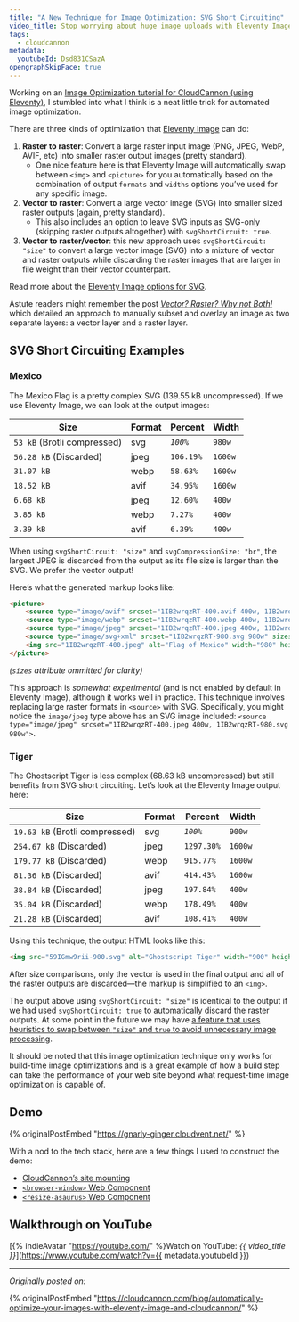```yaml
---
title: "A New Technique for Image Optimization: SVG Short Circuiting"
video_title: Stop worrying about huge image uploads with Eleventy Image and CloudCannon CMS
tags:
  - cloudcannon
metadata:
  youtubeId: Dsd831CSazA
opengraphSkipFace: true
---
```

Working on an [Image Optimization tutorial for CloudCannon (using Eleventy)](https://cloudcannon.com/blog/automatically-optimize-your-images-with-eleventy-image-and-cloudcannon/), I stumbled into what I think is a neat little trick for automated image optimization.

There are three kinds of optimization that [Eleventy Image](https://www.11ty.dev/docs/plugins/image/) can do:

1. **Raster to raster**: Convert a large raster input image (PNG, JPEG, WebP, AVIF, etc) into smaller raster output images (pretty standard).
	* One nice feature here is that Eleventy Image will automatically swap between `<img>` and `<picture>` for you automatically based on the combination of output `formats` and `widths` options you’ve used for any specific image.
2. **Vector to raster**: Convert a large vector image (SVG) into smaller sized raster outputs (again, pretty standard).
	* This also includes an option to leave SVG inputs as SVG-only (skipping raster outputs altogether) with `svgShortCircuit: true`.
3. **Vector to raster/vector**: this new approach uses `svgShortCircuit: "size"` to convert a large vector image (SVG) into a mixture of vector and raster outputs while discarding the raster images that are larger in file weight than their vector counterpart.

Read more about the [Eleventy Image options for SVG](https://www.11ty.dev/docs/plugins/image/#options-for-svg).

<p data-demo-label="Related Post" class="livedemo">Astute readers might remember the post <a href="/web/vector-raster-split/"><em>Vector? Raster? Why not Both!</em></a> which detailed an approach to manually subset and overlay an image as two separate layers: a vector layer and a raster layer.</p>


## SVG Short Circuiting Examples

### Mexico

The Mexico Flag is a pretty complex SVG (139.55 kB uncompressed). If we use Eleventy Image, we can look at the output images:

<table>
	<thead>
		<tr>
			<th>Size</th>
			<th>Format</th>
			<th>Percent</th>
			<th>Width</th>
		</tr>
	</thead>
	<tbody>
		<tr class="yes">
			<td><code>53 kB</code> (Brotli compressed)</td>
			<td>svg</td>
			<td>
				<code><em>100%</em></code>
			</td>
			<td><code>980w</code></td>
		</tr>
		<tr class="no">
			<td><code>56.28 kB</code> (Discarded)</td>
			<td>jpeg</td>
			<td><code>106.19%</code></td>
			<td><code>1600w</code></td>
		</tr>
		<tr>
			<td><code>31.07 kB</code></td>
			<td>webp</td>
			<td><code>58.63%</code></td>
			<td><code>1600w</code></td>
		</tr>
		<tr>
			<td><code>18.52 kB</code></td>
			<td>avif</td>
			<td><code>34.95%</code></td>
			<td><code>1600w</code></td>
		</tr>
		<tr>
			<td><code>6.68 kB</code></td>
			<td>jpeg</td>
			<td><code>12.60%</code></td>
			<td><code>400w</code></td>
		</tr>
		<tr>
			<td><code>3.85 kB</code></td>
			<td>webp</td>
			<td><code>7.27%</code></td>
			<td><code>400w</code></td>
		</tr>
		<tr>
			<td><code>3.39 kB</code></td>
			<td>avif</td>
			<td><code>6.39%</code></td>
			<td><code>400w</code></td>
		</tr>
	</tbody>
</table>

When using `svgShortCircuit: "size"` and `svgCompressionSize: "br"`, the largest JPEG is discarded from the output as its file size is larger than the SVG. We prefer the vector output!

Here’s what the generated markup looks like:

```html
<picture>
	<source type="image/avif" srcset="1IB2wrqzRT-400.avif 400w, 1IB2wrqzRT-1600.avif 1600w" sizes="…">
	<source type="image/webp" srcset="1IB2wrqzRT-400.webp 400w, 1IB2wrqzRT-1600.webp 1600w" sizes="…">
	<source type="image/jpeg" srcset="1IB2wrqzRT-400.jpeg 400w, 1IB2wrqzRT-980.svg 980w" sizes="…">
	<source type="image/svg+xml" srcset="1IB2wrqzRT-980.svg 980w" sizes="…">
	<img src="1IB2wrqzRT-400.jpeg" alt="Flag of Mexico" width="980" height="560" loading="eager" decoding="async">
</picture>
```

_(`sizes` attribute ommitted for clarity)_

This approach is _somewhat experimental_ (and is not enabled by default in Eleventy Image), although it works well in practice. This technique involves replacing large raster formats in `<source>` with SVG. Specifically, you might notice the `image/jpeg` type above has an SVG image included: `<source type="image/jpeg" srcset="1IB2wrqzRT-400.jpeg 400w, 1IB2wrqzRT-980.svg 980w">`.

### Tiger

The Ghostscript Tiger is less complex (68.63 kB uncompressed) but still benefits from SVG short circuiting. Let’s look at the Eleventy Image output here:

<table>
	<thead>
		<tr>
			<th>Size</th>
			<th>Format</th>
			<th>Percent</th>
			<th>Width</th>
		</tr>
	</thead>
	<tbody>
		<tr class="yes">
			<td><code>19.63 kB</code> (Brotli compressed)</td>
			<td>svg</td>
			<td>
				<code><em>100%</em></code>
			</td>
			<td><code>900w</code></td>
		</tr>
		<tr class="no">
			<td><code>254.67 kB</code> (Discarded)</td>
			<td>jpeg</td>
			<td><code>1297.30%</code></td>
			<td><code>1600w</code></td>
		</tr>
		<tr class="no">
			<td><code>179.77 kB</code> (Discarded)</td>
			<td>webp</td>
			<td><code>915.77%</code></td>
			<td><code>1600w</code></td>
		</tr>
		<tr class="no">
			<td><code>81.36 kB</code> (Discarded)</td>
			<td>avif</td>
			<td><code>414.43%</code></td>
			<td><code>1600w</code></td>
		</tr>
		<tr class="no">
			<td><code>38.84 kB</code> (Discarded)</td>
			<td>jpeg</td>
			<td><code>197.84%</code></td>
			<td><code>400w</code></td>
		</tr>
		<tr class="no">
			<td><code>35.04 kB</code> (Discarded)</td>
			<td>webp</td>
			<td><code>178.49%</code></td>
			<td><code>400w</code></td>
		</tr>
		<tr class="no">
			<td><code>21.28 kB</code> (Discarded)</td>
			<td>avif</td>
			<td><code>108.41%</code></td>
			<td><code>400w</code></td>
		</tr>
	</tbody>
</table>

Using this technique, the output HTML looks like this:

```html
<img src="59IGmw9rii-900.svg" alt="Ghostscript Tiger" width="900" height="900" loading="eager" decoding="async">
```

After size comparisons, only the vector is used in the final output and all of the raster outputs are discarded—the markup is simplified to an `<img>`.

The output above using `svgShortCircuit: "size"` is identical to the output if we had used `svgShortCircuit: true` to automatically discard the raster outputs. At some point in the future we may have [a feature that uses heuristics to swap between `"size"` and `true` to avoid unnecessary image processing](https://github.com/11ty/eleventy-img/issues/199).

It should be noted that this image optimization technique only works for build-time image optimizations and is a great example of how a build step can take the performance of your web site beyond what request-time image optimization is capable of.

## Demo

{% originalPostEmbed "https://gnarly-ginger.cloudvent.net/" %}

With a nod to the tech stack, here are a few things I used to construct the demo:

* [CloudCannon’s site mounting](/web/site-mounting/)
* [`<browser-window>` Web Component](/web/browser-window/)
* [`<resize-asaurus>` Web Component](/web/resizeasaurus/)

## Walkthrough on YouTube

<div><youtube-lite-player @slug="{{ metadata.youtubeId }}" @label="{{ video_title }}"></youtube-lite-player></div>

[{% indieAvatar "https://youtube.com/" %}Watch on YouTube: _{{ video_title }}_](https://www.youtube.com/watch?v={{ metadata.youtubeId }})

---

_Originally posted on:_

{% originalPostEmbed "https://cloudcannon.com/blog/automatically-optimize-your-images-with-eleventy-image-and-cloudcannon/" %}